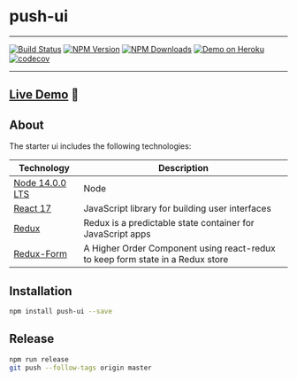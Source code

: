 # push-ui

---

[![Build Status](https://api.travis-ci.org/wearepush/push-ui.svg?branch=master&style=flat-square)](https://travis-ci.org/wearepush/push-ui)
[![NPM Version](https://img.shields.io/npm/v/push-ui.svg?style=flat)](https://www.npmjs.com/package/push-ui)
[![NPM Downloads](https://img.shields.io/npm/dm/push-ui.svg?style=flat)](https://npmcharts.com/compare/push-ui?minimal=true)
[![Demo on Heroku](https://img.shields.io/badge/push-ui.svg?style=flat-square)](https://push-ui.herokuapp.com)
[![codecov](https://codecov.io/gh/wearepush/push-ui/branch/master/graph/badge.svg)](https://codecov.io/gh/wearepush/push-ui)

---

## [Live Demo](https://push-ui.herokuapp.com) :eyes:


## About

The starter ui includes the following technologies:

| Technology                                                                                                                                                                                                                  | Description                                                     |
|-----------------------------------------------------------------------------------------------------------------------------------------------------------------------------------------------------------------------------|-----------------------------------------------------------------|
| [Node 14.0.0 LTS](https://nodejs.org/en/)                                          | Node |
| [React 17](https://github.com/facebook/react)                                     | JavaScript library for building user interfaces  |
| [Redux](http://redux.js.org/)                                                     | Redux is a predictable state container for JavaScript apps                           |
| [Redux-Form](http://redux-form.com)                                               | A Higher Order Component using react-redux to keep form state in a Redux store                                          |

## Installation

```bash
npm install push-ui --save
```

## Release

```bash
npm run release
git push --follow-tags origin master
```
